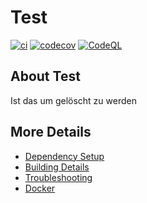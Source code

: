 # Test

[![ci](https://github.com/Maulwurf12/Test/actions/workflows/ci.yml/badge.svg)](https://github.com/Maulwurf12/Test/actions/workflows/ci.yml)
[![codecov](https://codecov.io/gh/Maulwurf12/Test/branch/main/graph/badge.svg)](https://codecov.io/gh/Maulwurf12/Test)
[![CodeQL](https://github.com/Maulwurf12/Test/actions/workflows/codeql-analysis.yml/badge.svg)](https://github.com/Maulwurf12/Test/actions/workflows/codeql-analysis.yml)

## About Test
Ist das um gelöscht zu werden


## More Details

 * [Dependency Setup](README_dependencies.md)
 * [Building Details](README_building.md)
 * [Troubleshooting](README_troubleshooting.md)
 * [Docker](README_docker.md)
